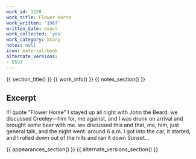 ```yaml
---
work_id: 1228
work_title: Flower Horse
work_written: '1967'
written_date: exact
work_collected: 'yes'
work_category: Story
notes: null
icon: material/book
alternate_versions:
- 5593
---
```


{{ section_title() }}
{{ work_info() }}
{{ notes_section() }}
## Excerpt
!!! quote "Flower Horse"
    I stayed up all night with John the Beard. we discussed Creeley—him for, me against, and I was drunk on arrival and brought some beer with me. we discussed this and that, me, him, just general talk, and the night went. around 6 a.m. I got into the car, it started, and I rolled down out of the hills and ran it down Sunset...

{{ appearances_section() }}
{{ alternate_versions_section() }}